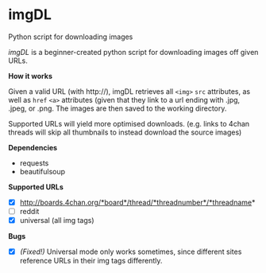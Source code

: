 # imgDL
Python script for downloading images

*imgDL* is a beginner-created python script for downloading images off given URLs. 

**How it works**

Given a valid URL (with http://), imgDL retrieves all `<img>` `src` attributes, as well as `href` `<a>` attributes (given that they link to a url ending with .jpg, .jpeg, or .png. The images are then saved to the working directory.

Supported URLs will yield more optimised downloads. (e.g. links to 4chan threads will skip all thumbnails to instead download the source images)

**Dependencies**
- requests
- beautifulsoup

**Supported URLs**
- [x] http://boards.4chan.org/*board*/thread/*threadnumber*/*threadname*
- [ ] reddit
- [x] universal (all img tags)

**Bugs**
- [X] *(Fixed!)* Universal mode only works sometimes, since different sites reference URLs in their img tags differently.
